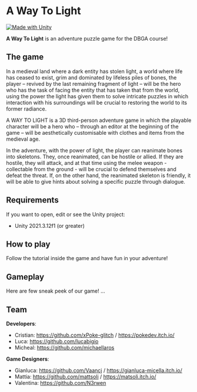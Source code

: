 # A Way To Light
[![Made with Unity](https://img.shields.io/badge/Made%20with-Unity-57b9d3.svg?style=flat&logo=unity)](https://www.unity.com)

**A Way To Light** is an adventure puzzle game for the DBGA course!

## The game
In a medieval land where a dark entity has stolen light, a world where life has ceased to exist, grim and dominated by lifeless piles of bones, the player – revived by the last remaining fragment of light – will be the hero who has the task of facing the entity that has taken that from the world, using the power the light has given them to solve intricate puzzles in which interaction with his surroundings will be crucial to restoring the world to its former radiance.

A WAY TO LIGHT is a 3D third-person adventure game in which the playable character will be a hero who – through an editor at the beginning of the game – will be aesthetically customisable with clothes and items from the medieval age.

In the adventure, with the power of light, the player can reanimate bones into skeletons. They, once reanimated, can be hostile or allied. If they are hostile, they will attack, and at that time using the melee weapon - collectable from the ground - will be crucial to defend themselves and defeat the threat. If, on the other hand, the reanimated skeleton is friendly, it will be able to give hints about solving a specific puzzle through dialogue.


## Requirements

If you want to open, edit or see the Unity project:
* Unity 2021.3.12f1 (or greater)

## How to play

Follow the tutorial inside the game and have fun in your adventure!

## Gameplay

Here are few sneak peek of our game!
...

## Team

**Developers**:
* Cristian: https://github.com/xPoke-glitch / https://pokedev.itch.io/
* Luca: https://github.com/lucabigio
* Micheal: https://github.com/michaellaros

**Game Designers**:
* Gianluca: https://github.com/Vaancj / https://gianluca-micella.itch.io/
* Mattia: https://github.com/mattsoli / https://matsoli.itch.io/
* Valentina: https://github.com/N3rwen 
